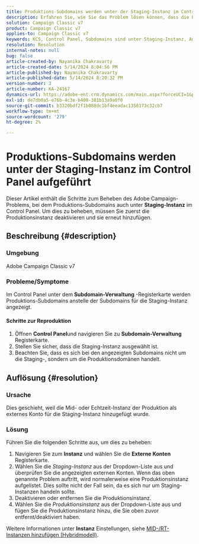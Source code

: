 ```yaml
---
title: Produktions-Subdomains werden unter der Staging-Instanz im Control Panel aufgeführt
description: Erfahren Sie, wie Sie das Problem lösen können, dass die Produktions-Subdomains unter der Staging-Instanz im Control Panel von Adobe Campaign Classic aufgelistet sind.
solution: Campaign Classic v7
product: Campaign Classic v7
applies-to: Campaign Classic v7
keywords: KCS, Control Panel, Subdomains sind unter Staging-Instanz, Adobe Campaign Classic v7, ACC v7, Subdomain-Verwaltung aufgeführt
resolution: Resolution
internal-notes: null
bug: false
article-created-by: Nayanika Chakravarty
article-created-date: 5/14/2024 8:04:56 PM
article-published-by: Nayanika Chakravarty
article-published-date: 5/14/2024 8:20:32 PM
version-number: 3
article-number: KA-24167
dynamics-url: https://adobe-ent.crm.dynamics.com/main.aspx?forceUCI=1&pagetype=entityrecord&etn=knowledgearticle&id=7bb1d736-2d12-ef11-9f8a-6045bd026dc7
exl-id: de7db0a5-e76b-4c3e-b400-381b13a9a0f0
source-git-commit: b3320bdf2f1b088dc1bf4eeadac1358173c32cb7
workflow-type: tm+mt
source-wordcount: '279'
ht-degree: 2%

---
```


# Produktions-Subdomains werden unter der Staging-Instanz im Control Panel aufgeführt


Dieser Artikel enthält die Schritte zum Beheben des Adobe Campaign-Problems, bei dem Produktions-Subdomains auch unter <b>Staging-Instanz</b> im Control Panel. Um dies zu beheben, müssen Sie zuerst die Produktionsinstanz deaktivieren und sie erneut hinzufügen.

## Beschreibung {#description}


### <b>Umgebung</b>

Adobe Campaign Classic v7

### <b>Probleme/Symptome</b>

Im Control Panel unter dem<b> Subdomain-Verwaltung</b> -Registerkarte werden Produktions-Subdomains anstelle der Subdomains für die Staging-Instanz angezeigt.

#### <b>Schritte zur Reproduktion</b>

1. Öffnen <b>Control Panel</b>und navigieren Sie zu <b>Subdomain-Verwaltung </b>Registerkarte.
2. Stellen Sie sicher, dass die Staging-Instanz ausgewählt ist.
3. Beachten Sie, dass es sich bei den angezeigten Subdomains nicht um die Staging-, sondern um die Produktionsdomänen handelt.



## Auflösung {#resolution}


### Ursache

Dies geschieht, weil die Mid- oder Echtzeit-Instanz der Produktion als externes Konto für die Staging-Instanz hinzugefügt wurde.

### Lösung

Führen Sie die folgenden Schritte aus, um dies zu beheben:

1. Navigieren Sie zum <b>Instanz</b> und wählen Sie die <b>Externe Konten </b>Registerkarte.
2. Wählen Sie die *Staging-Instanz* aus der Dropdown-Liste aus und überprüfen Sie die angezeigten externen Konten. Wenn das oben genannte Problem auftritt, wird normalerweise eine Produktionsinstanz aufgelistet. Dies sollte nicht der Fall sein, da es sich nur um Staging-Instanzen handeln sollte.
3. Deaktivieren oder entfernen Sie die Produktionsinstanz.
4. Wählen Sie die *Produktionsinstanz* aus der Dropdown-Liste aus und fügen Sie die Produktionsinstanz hinzu, die Sie oben zuvor entfernt/deaktiviert haben.


Weitere Informationen unter <b>Instanz</b> Einstellungen, siehe [MID-/RT-Instanzen hinzufügen (Hybridmodell)](https://experienceleague.adobe.com/en/docs/control-panel/using/instances-settings/external-accounts#add).
